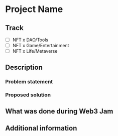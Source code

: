 # Project Name

## Track

- [ ] NFT x DAO/Tools
- [ ] NFT x Game/Entertainment
- [ ] NFT x Life/Metaverse

## Description

### Problem statement

<!--
Please describe the following

- Target audience
- Evidence for the need
-->

### Proposed solution

<!--
Please describe the following, including but not limited to:

- Product Introduction
- Product Logo (Optional)
- Technical architecture
- Operational strategy
-->

## What was done during Web3 Jam

<!-- Please list the features and docs you achieved during the event -->

## Additional information

<!-- More information you want the judges to see -->
